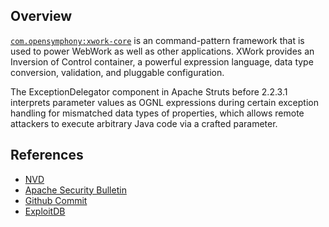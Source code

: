 ## Overview
[`com.opensymphony:xwork-core`](http://search.maven.org/#search%7Cga%7C1%7Ca%3A%22xwork-core%22) is an command-pattern framework that is used to power WebWork as well as other applications. XWork provides an Inversion of Control container, a powerful expression language, data type conversion, validation, and pluggable configuration.

The ExceptionDelegator component in Apache Struts before 2.2.3.1 interprets parameter values as OGNL expressions during certain exception handling for mismatched data types of properties, which allows remote attackers to execute arbitrary Java code via a crafted parameter.

## References
- [NVD](https://web.nvd.nist.gov/view/vuln/detail?vulnId=CVE-2012-0391)
- [Apache Security Bulletin](http://struts.apache.org/docs/s2-008.html)
- [Github Commit](https://github.com/apache/struts/commit/41f90ae39d0783f64641726e7e6b4741663c04bd)
- [ExploitDB](https://www.exploit-db.com/exploits/18329/)
